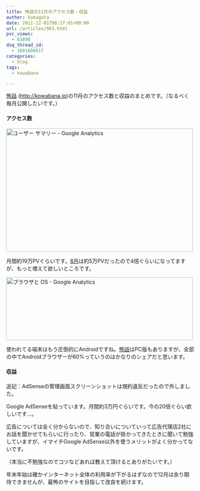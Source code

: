 ```yaml
---
title: 怖話の11月のアクセス数・収益
author: komagata
date: 2011-12-01T06:27:01+00:00
url: /articles/963.html
pvc_views:
  - 63898
dsq_thread_id:
  - 1601608617
categories:
  - blog
tags:
  - kowabana

---
```

[怖話][1] (<http://kowabana.jp>)の11月のアクセス数と収益のまとめです。（なるべく毎月公開したいです。）

#### アクセス数

<p class="center">
  <a href="http://www.flickr.com/photos/komagata/6434914713/" title="ユーザー サマリー - Google Analytics by komagata, on Flickr"><img src="http://farm8.staticflickr.com/7158/6434914713_bddf20ff40.jpg" width="500" height="330" alt="ユーザー サマリー - Google Analytics" /></a>
</p>

月間約19万PVぐらいです。[8月][2]は約5万PVだったので4倍ぐらいになってますが、もっと増えて欲しいところです。

<p class="center">
  <a href="http://www.flickr.com/photos/komagata/6435028333/" title="ブラウザと OS - Google Analytics by komagata, on Flickr"><img src="http://farm8.staticflickr.com/7144/6435028333_3ddeafc436.jpg" width="500" height="168" alt="ブラウザと OS - Google Analytics" /></a>
</p>

使われてる端末はもう圧倒的にAndroidですね。[怖話][3]はPC版もありますが、全部の中でAndroidブラウザーが60%っていうのはかなりのシェアだと思います。

#### 収益

追記：AdSenseの管理画面スクリーンショットは規約違反だったので外しました。

Google AdSenseを貼っています。月間約3万円ぐらいです。今の20倍ぐらい欲しいです…。

広告については全く分からないので、知り合いについていって広告代理店2社にお話を聞かせてもらいに行ったり、営業の電話が掛かってきたときに聞いて勉強していますが、イマイチGoogle AdSense以外を使うメリットがよく分かってないです。

（本当に不勉強なのでコツなどあれば教えて頂けるとありがたいです。）

年末年始は確かインターネット全体の利用率が下がるはずなので12月は余り期待できませんが、最怖のサイトを目指して改良を続けます。

 [1]: http://kowabana.jp
 [2]: http://fjord.jp/love/870.html
 [3]: http://kowabana.jp/
